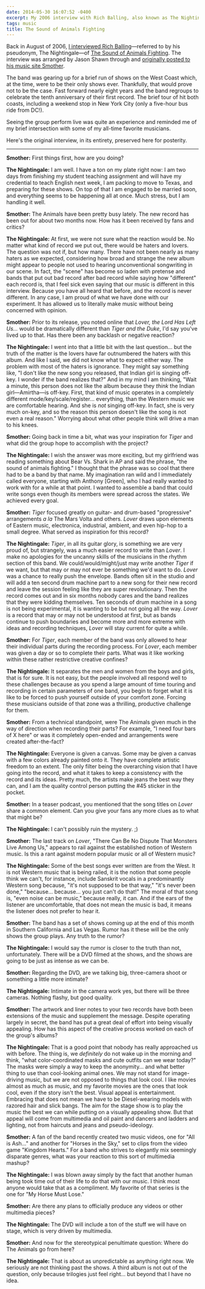 ```yaml
---
date: 2014-05-30 16:07:52 -0400
excerpt: My 2006 interview with Rich Balling, also known as The Nightingale, of The Sound of Animals Fighting.
tags: music
title: The Sound of Animals Fighting
---
```


Back in August of 2006, [I interviewed Rich Balling](/blog/the-sound-of-animals-fighting-interview)—referred to by his pseudonym, The Nightingale—of [The Sound of Animals Fighting](http://thesoundofanimalsfighting.com/). The interview was arranged by Jason Shawn through and [originally posted to his music site Smother](http://www.smother.net/interviews/the-sound-of-animals-fighting.php).

The band was gearing up for a brief run of shows on the West Coast which, at the time, were to be their only shows ever. Thankfully, that would prove not to be the case. Fast forward nearly eight years and the band regroups to celebrate the tenth anniversary of their first record. The brief tour of hit both coasts, including a weekend stop in New York City (only a five-hour bus ride from DC!).

Seeing the group perform live was quite an experience and reminded me of my brief intersection with some of my all-time favorite musicians.

Here's the original interview, in its entirety, preserved here for posterity.

---

**Smother:** First things first, how are you doing?

**The Nightingale:** I am well. I have a ton on my plate right now: I am two days from finishing my student teaching assignment and will have my credential to teach English next week, I am packing to move to Texas, and preparing for these shows. On top of that I am engaged to be married soon, and everything seems to be happening all at once. Much stress, but I am handling it well.

**Smother:** The Animals have been pretty busy lately. The new record has been out for about two months now. How has it been received by fans and critics?

**The Nightingale:** At first, we were not sure what the reaction would be. No matter what kind of record we put out, there would be haters and lovers. The question was not if, but how many. There have not been nearly as many haters as we expected, considering how broad and strange the new album might appear to people not used to hearing unconventional songwriting in our scene. In fact, the "scene" has become so laden with pretense and bands that put out bad record after bad record while saying how "different" each record is, that I feel sick even saying that our music is different in this interview. Because you have all heard that before, and the record is never different. In any case, I am proud of what we have done with our experiment. It has allowed us to literally make music without being concerned with opinion.

**Smother:** Prior to its release, you noted online that _Lover, the Lord Has Left Us…_ would be dramatically different than _Tiger and the Duke_, I'd say you've lived up to that. Has there been any backlash or negative reaction?

**The Nightingale:** I went into that a little bit with the last question… but the truth of the matter is the lovers have far outnumbered the haters with this album. And like I said, we did not know what to expect either way. The problem with most of the haters is ignorance. They might say something like, "I don't like the new song you released, that Indian girl is singing off-key. I wonder if the band realizes that?" And in my mind I am thinking, "Wait a minute, this person does not like the album because they _think_ the Indian girl—Amirtha—is off-key. First, that kind of music operates in a completely different mode/key/scale/register… everything, than the Western music we are comfortable hearing. And she is _not_ singing off-key. In fact, she is very much on-key, and so the reason this person doesn't like the song is not even a real reason." Worrying about what other people think will drive a man to his knees.

**Smother:** Going back in time a bit, what was your inspiration for _Tiger_ and what did the group hope to accomplish with the project?

**The Nightingale:** I wish the answer was more exciting, but my girlfriend was reading something about Bear Vs. Shark in AP and said the phrase, "the sound of animals fighting." I thought that the phrase was so cool that there had to be a band by that name. My imagination ran wild and I immediately called everyone, starting with Anthony [Green], who I had really wanted to work with for a while at that point. I wanted to assemble a band that could write songs even though its members were spread across the states. We achieved every goal.

**Smother:** _Tiger_ focused greatly on guitar- and drum-based "progressive" arrangements _a la_ The Mars Volta and others. _Lover_ draws upon elements of Eastern music, electronica, industrial, ambient, and even hip-hop to a small degree. What served as inspiration for this record?

**The Nightingale:** _Tiger_, in all its guitar glory, is something we are very proud of, but strangely, was a much easier record to write than _Lover_. I make no apologies for the uncanny skills of the musicians in the rhythm section of this band. We could/would/might/just may write another _Tiger_ if we want, but that may or may not ever be something we'd want to do. _Lover_ was a chance to really push the envelope. Bands often sit in the studio and will add a ten second drum machine part to a new song for their new record and leave the session feeling like they are super revolutionary. Then the record comes out and in six months nobody cares and the band realizes that they were kidding themselves. Ten seconds of drum machine in a song is not being experimental, it is wanting to be but not going all the way. _Lover_ is a record that may or may not be understood at first, but as bands continue to push boundaries and become more and more extreme with ideas and recording techniques, _Lover_ will stay current for quite a while.

**Smother:** For _Tiger_, each member of the band was only allowed to hear their individual parts during the recording process. For _Lover_, each member was given a day or so to complete their parts. What was it like working within these rather restrictive creative confines?

**The Nightingale:** It separates the men and women from the boys and girls, that is for sure. It is not easy, but the people involved all respond well to these challenges because as you spend a large amount of time touring and recording in certain parameters of one band, you begin to forget what it is like to be forced to push yourself outside of your comfort zone. Forcing these musicians outside of that zone was a thrilling, productive challenge for them.

**Smother:** From a technical standpoint, were The Animals given much in the way of direction when recording their parts? For example, "I need four bars of X here" or was it completely open-ended and arrangements were created after-the-fact?

**The Nightingale:** Everyone is given a canvas. Some may be given a canvas with a few colors already painted onto it. They have complete artistic freedom to an extent. The only filter being the overarching vision that I have going into the record, and what it takes to keep a consistency with the record and its ideas. Pretty much, the artists make jeans the best way they can, and I am the quality control person putting the #45 sticker in the pocket.

**Smother:** In a teaser podcast, you mentioned that the song titles on _Lover_ share a common element. Can you give your fans any more clues as to what that might be?

**The Nightingale:** I can't possibly ruin the mystery. ;)

**Smother:** The last track on _Lover_, "There Can Be No Dispute That Monsters Live Among Us," appears to rail against the established notion of Western music. Is this a rant against modern popular music or all of Western music?

**The Nightingale:** Some of the best songs ever written are from the West. It is not Western music that is being railed, it is the notion that some people think we can't, for instance, include Sanskrit vocals in a predominantly Western song because, "it's not supposed to be that way," "it's never been done," "because… because… you just can't do that!" The moral of that song is, "even noise can be music," because really, it can. And if the ears of the listener are uncomfortable, that does not mean the music is bad, it means the listener does not prefer to hear it.

**Smother:** The band has a set of shows coming up at the end of this month in Southern California and Las Vegas. Rumor has it these will be the only shows the group plays. Any truth to the rumor?

**The Nightingale:** I would say the rumor is closer to the truth than not, unfortunately. There will be a DVD filmed at the shows, and the shows are going to be just as intense as we can be.

**Smother:** Regarding the DVD, are we talking big, three-camera shoot or something a little more intimate?

**The Nightingale:** Intimate in the camera work yes, but there will be three cameras. Nothing flashy, but good quality.

**Smother:** The artwork and liner notes to your two records have both been extensions of the music and supplement the message. Despite operating largely in secret, the band has put a great deal of effort into being visually appealing. How has this aspect of the creative process worked on each of the group's albums?

**The Nightingale:** That is a good point that nobody has really approached us with before. The thing is, we _definitely_ do not wake up in the morning and think, "what color-coordinated masks and cute outfits can we wear today?" The masks were simply a way to keep the anonymity… and what better thing to use than cool-looking animal ones. We may not stand for image-driving music, but we are not opposed to things that look cool. I like movies almost as much as music, and my favorite movies are the ones that look cool, even if the story isn't the best. Visual appeal is entertainment. Embracing that does not mean we have to be Diesel-wearing models with razored hair and slick bangs. The aim for the stage show is to play the music the best we can while putting on a visually appealing show. But that appeal will come from multimedia and oil paint and dancers and ladders and lighting, not from haircuts and jeans and pseudo-ideology.

**Smother:** A fan of the band recently created two music videos, one for "All is Ash…" and another for "Horses in the Sky," set to clips from the video game "Kingdom Hearts." For a band who strives to elegantly mix seemingly disparate genres, what was your reaction to this sort of multimedia mashup?

**The Nightingale:** I was blown away simply by the fact that another human being took time out of their life to do that with our music. I think most anyone would take that as a compliment. My favorite of that series is the one for "My Horse Must Lose."

**Smother:** Are there any plans to officially produce any videos or other multimedia pieces?

**The Nightingale:** The DVD will include a ton of the stuff we will have on stage, which is very driven by multimedia.

**Smother:** And now for the stereotypical penultimate question: Where do The Animals go from here?

**The Nightingale:** That is about as unpredictable as anything right now. We seriously are not thinking past the shows. A third album is not out of the question, only because trilogies just feel right… but beyond that I have no idea.